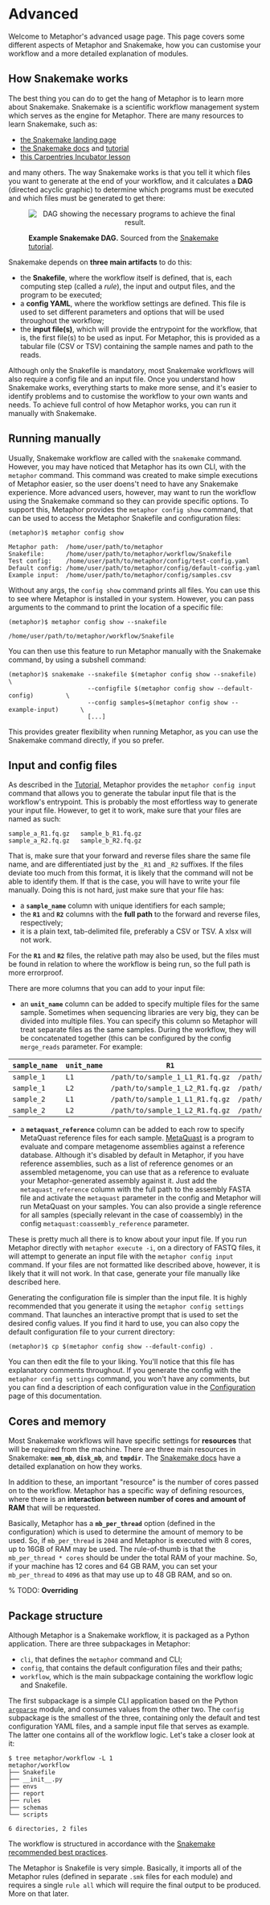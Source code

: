 # Advanced

Welcome to Metaphor's advanced usage page. This page covers some different aspects of Metaphor and Snakemake, how you
can customise your workflow and a more detailed explanation of modules.

## How Snakemake works

The best thing you can do to get the hang of Metaphor is to learn more about Snakemake. Snakemake is a scientific
workflow management system which serves as the engine for Metaphor. There are many resources to learn Snakemake, such
as:
* [the Snakemake landing page](https://snakemake.github.io/)
* [the Snakemake docs](https://snakemake.readthedocs.io/en/stable/) and
[tutorial](https://snakemake.readthedocs.io/en/stable/tutorial/tutorial.html#tutorial)
* [this Carpentries Incubator lesson](https://carpentries-incubator.github.io/workflows-snakemake/)

and many others. The way Snakemake works is that you tell it which files you want to generate at the end of your
workflow, and it calculates a **DAG** (directed acyclic graphic) to determine which programs must be executed and which
files must be generated to get there:

<p align="center">
<figure>
<p align="center">
  <img alt="DAG showing the necessary programs to achieve the final result." src="https://snakemake.readthedocs.io/en/latest/_images/dag_call.png"></p>
  <figcaption><b>Example Snakemake DAG.</b> Sourced from the <a href="https://snakemake.readthedocs.io/en/latest/tutorial/basics.html">Snakemake tutorial</a>.</figcaption>
</figure>
</p>

Snakemake depends on **three main artifacts** to do this:
* the **Snakefile**, where the workflow itself is defined, that is, each computing step (called a *rule*), the input and
output files, and the program to be executed;
* a **config YAML**, where the workflow settings are defined. This file is used to set different parameters and options
that will be used throughout the workflow;
* the **input file(s)**, which will provide the entrypoint for the workflow, that is, the first file(s) to be used as
input. For Metaphor, this is provided as a tabular file (CSV or TSV) containing the sample names and path to the reads.

Although only the Snakefile is mandatory, most Snakemake workflows will also require a config file and an input file.
Once you understand how Snakemake works, everything starts to make more sense, and it's easier to identify problems and
to customise the workflow to your own wants and needs. To achieve full control of how Metaphor works, you can run it
manually with Snakemake.

## Running manually

Usually, Snakemake workflow are called with the `snakemake` command. However, you may have noticed that Metaphor has its
own CLI, with the `metaphor` command. This command was created to make simple executions of Metaphor easier, so the user
doens't need to have any Snakemake experience. More advanced users, however, may want to run the workflow using the
Snakemake command so they can provide specific options. To support this, Metaphor provides the `metaphor config show`
command, that can be used to access the Metaphor Snakefile and configuration files:

```{code-block} console
(metaphor)$ metaphor config show

Metaphor path:  /home/user/path/to/metaphor
Snakefile:      /home/user/path/to/metaphor/workflow/Snakefile
Test config:    /home/user/path/to/metaphor/config/test-config.yaml
Default config: /home/user/path/to/metaphor/config/default-config.yaml
Example input:  /home/user/path/to/metaphor/config/samples.csv
```

Without any args, the `config show` command prints all files. You can use this to see where Metaphor is installed in
your system. However, you can pass arguments to the command to print the location of a specific file:

```{code-block} console
(metaphor)$ metaphor config show --snakefile

/home/user/path/to/metaphor/workflow/Snakefile
```

You can then use this feature to run Metaphor manually with the Snakemake command, by using a subshell command:

```{code-block} console
(metaphor)$ snakemake --snakefile $(metaphor config show --snakefile)               \
                      --configfile $(metaphor config show --default-config)         \
                      --config samples=$(metaphor config show --example-input)      \
                      [...]
```

This provides greater flexibility when running Metaphor, as you can use the Snakemake command directly, if you so
prefer.

## Input and config files

As described in the [Tutorial](./tutorial.md), Metaphor provides the `metaphor config input` command that allows you to
generate the tabular input file that is the workflow's entrypoint. This is probably the most effortless way to generate
your input file. However, to get it to work, make sure that your files are named as such:

```{code-block} console
sample_a_R1.fq.gz   sample_b_R1.fq.gz
sample_a_R2.fq.gz   sample_b_R2.fq.gz
```

That is, make sure that your forward and reverse files share the same file name, and are differentiated just by the
`_R1` and `_R2` suffixes. If the files deviate too much from this format, it is likely that the command will not be able
to identify them. If that is the case, you will have to write your file manually. Doing this is not hard, just make sure
that your file has:
* a **`sample_name`** column with unique identifiers for each sample;
* the **`R1`** and **`R2`** columns with the **full path** to the forward and reverse files, respectively;
* it is a plain text, tab-delimited file, preferably a CSV or TSV. A xlsx will not work.

For the **`R1`** and **`R2`** files, the relative path may also be used, but the files must be found in relation to
where the workflow is being run, so the full path is more errorproof. 

There are more columns that you can add to your input file:
* an **`unit_name`** column can be added to specify multiple files for the same sample. Sometimes when sequencing
libraries are very big, they can be divided into multiple files. You can specify this column so Metaphor will treat
separate files as the same samples. During the workflow, they will be concatenated together (this can be configured
by the config `merge_reads` parameter. For example:

| `sample_name` | `unit_name`   | `R1`                            | `R2`                            |
|---------------|---------------|---------------------------------|---------------------------------|
| `sample_1`    | `L1`          | `/path/to/sample_1_L1_R1.fq.gz` | `/path/to/sample_1_L1_R2.fq.gz` |
| `sample_1`    | `L2`          | `/path/to/sample_1_L2_R1.fq.gz` | `/path/to/sample_1_L2_R2.fq.gz` |
| `sample_2`    | `L1`          | `/path/to/sample_1_L1_R1.fq.gz` | `/path/to/sample_1_L1_R2.fq.gz` |
| `sample_2`    | `L2`          | `/path/to/sample_1_L2_R1.fq.gz` | `/path/to/sample_1_L2_R2.fq.gz` |

* a **`metaquast_reference`** column can be added to each row to specify MetaQuast reference files for each sample.
[MetaQuast](http://quast.sourceforge.net/metaquast) is a program to evaluate and compare metagenome assemblies against
a reference database. Although it's disabled by default in Metaphor, if you have reference assemblies, such as a list
of reference genomes or an assembled metagenome, you can use that as a reference to evaluate your Metaphor-generated
assembly against it. Just add the `metaquast_reference` column with the full path to the assembly FASTA file and
activate the `metaquast` parameter in the config and Metaphor will run MetaQuast on your samples. You can also provide
a single reference for all samples (specially relevant in the case of coassembly) in the config
`metaquast:coassembly_reference` parameter.

These is pretty much all there is to know about your input file. If you run Metaphor directly with 
`metaphor execute -i`, on a directory of FASTQ files, it will attempt to generate an input file with the
`metaphor config input` command. If your files are not formatted like described above, however, it is likely that it
will not work. In that case, generate your file manually like described here.

Generating the configuration file is simpler than the input file. It is highly recommended that you generate it using
the `metaphor config settings` command. That launches an interactive prompt that is used to set the desired config
values. If you find it hard to use, you can also copy the default configuration file to your current directory:

```{code-block} console
(metaphor)$ cp $(metaphor config show --default-config) .
```

You can then edit the file to your liking. You'll notice that this file has explanatory comments throughout. If you
generate the config with the `metaphor config settings` command, you won't have any comments, but you can find a
description of each configuration value in the [Configuration](./configuration.md) page of this documentation.

## Cores and memory

Most Snakemake workflows will have specific settings for **resources** that will be required from the machine.
There are three main resources in Snakemake: **`mem_mb`**, **`disk_mb`**, and **`tmpdir`**. The
[Snakemake docs](https://snakemake.readthedocs.io/en/stable/snakefiles/rules.html#resources) have a detailed explanation
on how they works. 

In addition to these, an important "resource" is the number of cores passed on to the workflow. Metaphor has a specific
way of defining resources, where there is an **interaction between number of cores and amount of RAM** that will be
requested.

Basically, Metaphor has a **`mb_per_thread`** option (defined in the configuration) which is used to determine the
amount of memory to be used. So, if `mb_per_thread` is `2048` and Metaphor is executed with 8 cores, up to 16GB of
RAM may be used. The rule-of-thumb is that the `mb_per_thread * cores` should be under the total RAM of your machine.
So, if your machine has 12 cores and 64 GB RAM, you can set your `mb_per_thread` to `4096` as that may use up to 48 GB
RAM, and so on.

% TODO: **Overriding**

## Package structure

Although Metaphor is a Snakemake workflow, it is packaged as a Python application. There are three subpackages in
Metaphor:
* `cli`, that defines the `metaphor` command and CLI;
* `config`, that contains the default configuration files and their paths;
* `workflow`, which is the main subpackage containing the workflow logic and Snakefile.

The first subpackage is a simple CLI application based on the Python
[`argparse`](https://docs.python.org/3/library/argparse.html) module, and consumes values from the other two.
The `config` subpackage is the smallest of the three, containing only the default and test configuration YAML files, and
a sample input file that serves as example. The latter one contains all of the workflow logic. Let's take a closer
look at it:
```{code-block} console
$ tree metaphor/workflow -L 1
metaphor/workflow
├── Snakefile
├── __init__.py
├── envs
├── report
├── rules
├── schemas
└── scripts

6 directories, 2 files
```

The workflow is structured in accordance with the
[Snakemake recommended best practices](https://snakemake.readthedocs.io/en/stable/snakefiles/best_practices.html).

The Metaphor is Snakefile is very simple. Basically, it imports all of the Metaphor rules (defined in separate `.smk`
files for each module) and requires a single `rule all` which will require the final output to be produced. More on that
later.


<!--
- How Snakemake works
- Running Metaphor 'manually' with Snakemake
- How to build your input file
- How to build your config file
- How threads and memory interact in Metaphor
- Structure of Metaphor
    - Common module
    - Quality Control module
    - Annotation module
        - Using a custom database
    - Assembly module
        - Coassembly
    - Binning module
        - Cobinning
        - Selecting binners
    - Postprocessing module
- Cluster execution
- Modifying Metaphor
    - Hacking Snakemake conda environments
-->